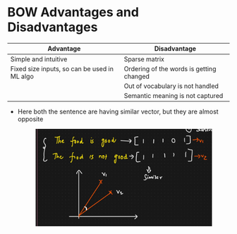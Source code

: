 # BOW Advantages and Disadvantages



| Advantage                                    | Disadvantage                             |
| -------------------------------------------- | ---------------------------------------- |
| Simple and intuitive                         | Sparse matrix                            |
| Fixed size inputs, so can be used in ML algo | Ordering of the words is getting changed |
|                                              | Out of vocabulary is not handled         |
|                                              | Semantic meaning is not captured         |

*   Here both the sentence are having similar vector, but they are almost opposite

    <figure><img src=".gitbook/assets/image (10) (1).png" alt=""><figcaption></figcaption></figure>
